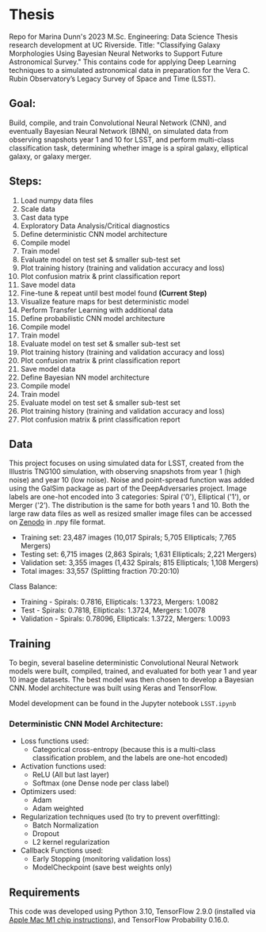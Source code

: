 # Thesis
Repo for Marina Dunn's 2023 M.Sc. Engineering: Data Science Thesis research development at UC Riverside. Title: "Classifying Galaxy Morphologies Using Bayesian Neural Networks to Support Future Astronomical Survey." This contains code for applying Deep Learning techniques to a simulated astronomical data in preparation for the Vera C. Rubin Observatory’s Legacy Survey of Space and Time (LSST). 

## Goal: 
Build, compile, and train Convolutional Neural Network (CNN), and eventually Bayesian Neural Network (BNN), on simulated data from observing snapshots year 1 and 10 for LSST, and perform multi-class classification task, determining whether image is a spiral galaxy, elliptical galaxy, or galaxy merger. 

## Steps:
1. Load numpy data files
2. Scale data
3. Cast data type
4. Exploratory Data Analysis/Critical diagnostics
5. Define deterministic CNN model architecture
6. Compile model
7. Train model
8. Evaluate model on test set & smaller sub-test set
9. Plot training history (training and validation accuracy and loss)
10. Plot confusion matrix & print classification report
11. Save model data
12. Fine-tune & repeat until best model found **(Current Step)**
13. Visualize feature maps for best deterministic model
14. Perform Transfer Learning with additional data
15. Define probabilistic CNN model architecture
16. Compile model
17. Train model
18. Evaluate model on test set & smaller sub-test set
19. Plot training history (training and validation accuracy and loss)
20. Plot confusion matrix & print classification report
21. Save model data
22. Define Bayesian NN model architecture
23. Compile model
24. Train model
25. Evaluate model on test set & smaller sub-test set
26. Plot training history (training and validation accuracy and loss)
27. Plot confusion matrix & print classification report

## Data
This project focuses on using simulated data for LSST, created from the Illustris TNG100 simulation, with observing snapshots from year 1 (high noise) and year 10 (low noise). Noise and point-spread function was added using the GalSim package as part of the DeepAdversaries project. Image labels are one-hot encoded into 3 categories: Spiral ('0'), Elliptical ('1'), or Merger ('2’). The distribution is the same for both years 1 and 10. Both the large raw data files as well as resized smaller image files can be accessed on [Zenodo](https://zenodo.org/record/5514180#.Ymb3zi-B2L2) in .npy file format. 

* Training set: 23,487 images (10,017 Spirals; 5,705 Ellipticals; 7,765 Mergers)
* Testing set: 6,715 images (2,863 Spirals; 1,631 Ellipticals; 2,221 Mergers)
* Validation set: 3,355 images (1,432 Spirals; 815 Ellipticals; 1,108 Mergers)
* Total images: 33,557 (Splitting fraction 70:20:10)

Class Balance: 
* Training - Spirals: 0.7816, Ellipticals: 1.3723, Mergers: 1.0082
* Test - Spirals: 0.7818, Ellipticals: 1.3724, Mergers: 1.0078
* Validation - Spirals: 0.78096, Ellipticals: 1.3722, Mergers: 1.0093

## Training
To begin, several baseline deterministic Convolutional Neural Network models were built, compiled, trained, and evaluated for both year 1 and year 10 image datasets. The best model was then chosen to develop a Bayesian CNN. Model architecture was built using Keras and TensorFlow.

Model development can be found in the Jupyter notebook `LSST.ipynb`

### Deterministic CNN Model Architecture:
* Loss functions used:
  * Categorical cross-entropy (because this is a multi-class classification problem, and the labels are one-hot encoded)
* Activation functions used:
  * ReLU (All but last layer)
  * Softmax (one Dense node per class label)
* Optimizers used:
  * Adam
  * Adam weighted
* Regularization techniques used (to try to prevent overfitting):
  * Batch Normalization
  * Dropout
  * L2 kernel regularization
* Callback Functions used:
  * Early Stopping (monitoring validation loss)
  * ModelCheckpoint (save best weights only)

## Requirements
This code was developed using Python 3.10, TensorFlow 2.9.0 (installed via [Apple Mac M1 chip instructions](https://developer.apple.com/metal/tensorflow-plugin/)), and TensorFlow Probability 0.16.0.
